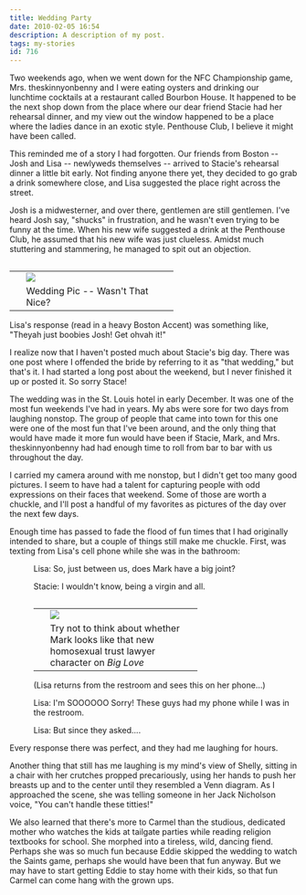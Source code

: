 ```yaml
---
title: Wedding Party
date: 2010-02-05 16:54
description: A description of my post.
tags: my-stories
id: 716
---
```

Two weekends ago, when we went down for the NFC Championship game, Mrs. theskinnyonbenny and I were eating oysters and drinking our lunchtime cocktails at a restaurant called Bourbon House.  It happened to be the next shop down from the place where our dear friend Stacie had her rehearsal dinner, and my view out the window happened to be a place where the ladies dance in an exotic style.  Penthouse Club, I believe it might have been called.

This reminded me of a story I had forgotten.  Our friends from Boston -- Josh and Lisa -- newlyweds themselves -- arrived to Stacie's rehearsal dinner a little bit early.  Not finding anyone there yet, they decided to go grab a drink somewhere close, and Lisa suggested the place right across the street.

Josh is a midwesterner, and over there, gentlemen are still gentlemen.  I've heard Josh say, "shucks" in frustration, and he wasn't even trying to be funny at the time.  When his new wife suggested a drink at the Penthouse Club, he assumed that his new wife was just clueless.  Amidst much stuttering and stammering, he managed to spit out an objection.

<table cellpadding="2" align="right"><tr><td width="5" rowspan="2"><spacer type="block" width="5" height="1"></td><td width="250" ><img src="/img/stacieWedding1.jpg"></td></tr><tr><td class="caption" width="250">Wedding Pic -- Wasn't That Nice?</td></tr></table>

Lisa's response (read in a heavy Boston Accent) was something like, "Theyah just boobies Josh!  Get ohvah it!"

I realize now that I haven't posted much about Stacie's big day.  There was one post where I offended the bride by referring to it as "that wedding," but that's it.  I had started a long post about the weekend, but I never finished it up or posted it.  So sorry Stace!

The wedding was in the St. Louis hotel in early December.  It was one of the most fun weekends I've had in years.  My abs were sore for two days from laughing nonstop.  The group of people that came into town for this one were one of the most fun that I've been around, and the only thing that would have made it more fun would have been if Stacie, Mark, and Mrs. theskinnyonbenny had had enough time to roll from bar to bar with us throughout the day.

I carried my camera around with me nonstop, but I didn't get too many good pictures.  I seem to have had a talent for capturing people with odd expressions on their faces that weekend.  Some of those are worth a chuckle, and I'll post a handful of my favorites as pictures of the day over the next few days.

Enough time has passed to fade the flood of fun times that I had originally intended to share, but a couple of things still make me chuckle.  First, was texting from Lisa's cell phone while she was in the bathroom:

<div style="padding-left:3em">Lisa:  So, just between us, does Mark have a big joint?

Stacie:  I wouldn't know, being a virgin and all.
<table cellpadding="2" align="right"><tr><td width="5" rowspan="2"><spacer type="block" width="5" height="1"></td><td width="250" ><img src="/img/stacieWedding2.jpg"></td></tr><tr><td class="caption" width="250">Try not to think about whether Mark looks like that new homosexual trust lawyer character on <i>Big Love</i></td></tr></table>
(Lisa returns from the restroom and sees this on her phone...)

Lisa:  I'm SOOOOOO Sorry!  These guys had my phone while I was in the restroom.

Lisa:  But since they asked....</div>

Every response there was perfect, and they had me laughing for hours.

Another thing that still has me laughing is my mind's view of Shelly, sitting in a chair with her crutches propped precariously, using her hands to push her breasts up and to the center until they resembled a Venn diagram.  As I approached the scene, she was telling someone in her Jack Nicholson voice, "You can't handle these titties!"

We also learned that there's more to Carmel than the studious, dedicated mother who watches the kids at tailgate parties while reading religion textbooks for school.  She morphed into a tireless, wild, dancing fiend.  Perhaps she was so much fun because Eddie skipped the wedding to watch the Saints game, perhaps she would have been that fun anyway.  But we may have to start getting Eddie to stay home with their kids, so that fun Carmel can come hang with the grown ups.  


